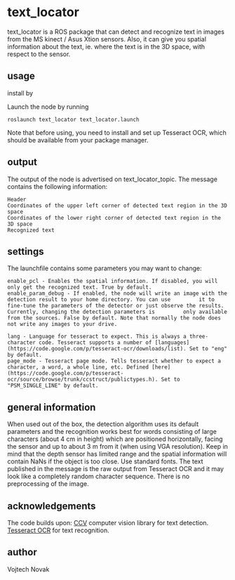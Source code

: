 text_locator
============

text_locator is a ROS package that can detect and recognize text in images from the MS kinect / Asus Xtion sensors. Also, it can give you spatial information about the text, ie. where the text is in the 3D space, with respect to the sensor.

usage
-----
install by
	 

Launch the node by running

	roslaunch text_locator text_locator.launch

Note that before using, you need to install and set up Tesseract OCR, which should be available from your package manager.

output
------
The output of the node is advertised on text_locator_topic. The message contains the following information:

	Header
	Coordinates of the upper left corner of detected text region in the 3D space
	Coordinates of the lower right corner of detected text region in the 3D space
	Recognized text


settings
--------
The launchfile contains some parameters you may want to change:

	enable_pcl - Enables the spatial information. If disabled, you will only get the recognized text. True by default.
	enable_param_debug - If enabled, the node will write an image with the detection result to your home directory. You can use 		it to fine-tune the parameters of the detector or just observe the results. Currently, changing the detection parameters is 		only available from the sources. False by default. Note that normally the node does not write any images to your drive.

	lang - Language for tesseract to expect. This is always a three-character code. Tesseract supports a number of [languages](https://code.google.com/p/tesseract-ocr/downloads/list). Set to "eng" by default.
	page_mode - Tesseract page mode. Tells tesseract whether to expect a character, a word, a whole line, etc. Defined [here](https://code.google.com/p/tesseract-ocr/source/browse/trunk/ccstruct/publictypes.h). Set to "PSM_SINGLE_LINE" by default.

general information
-------------------
When used out of the box, the detection algorithm uses its default parameters and the recognition works best for words consisting of large characters (about 4 cm in height) which are positioned horizontally, facing the sensor and up to about 3 m from it (when using VGA resolution). Keep in mind that the depth sensor has limited range and the spatial information will contain NaNs if the object is too close. Use standard fonts. The text published in the message is the raw output from Tesseract OCR and it may look like a completely random character sequence. There is no preprocessing of the image.

acknowledgements
----------------
The code builds upon:
[CCV](http://libccv.org/) computer vision library for text detection.
[Tesseract OCR](https://code.google.com/p/tesseract-ocr/) for text recognition.

author
------
Vojtech Novak
